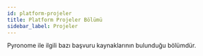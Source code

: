 ```yaml
---
id: platform-projeler
title: Platform Projeler Bölümü
sidebar_label: Projeler
---
```


Pyronome ile ilgili bazı başvuru kaynaklarının bulunduğu bölümdür.